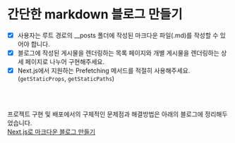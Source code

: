 # 간단한 markdown 블로그 만들기

- [x] 사용자는 루트 경로의 __posts 폴더에 작성된 마크다운 파일(.md)를 작성할 수 있어야 합니다.
- [x] 블로그에 작성된 게시물을 렌더링하는 목록 페이지와 개별 게시물을 렌더링하는 상세 페이지로 나누어 구현해주세요.
- [x] Next.js에서 지원하는 Prefetching 메서드를 적절히 사용해주세요. (`getStaticProps`, `getStaticPaths`)

<br>
<br>

프로젝트 구현 및 배포에서의 구체적인 문제점과 해결방법은 아래의 블로그에 정리해두었습니다. <br>
[Next.js로 마크다운 블로그 만들기](https://velog.io/@hmmxmm/Next.js%EB%A1%9C-%EB%B8%94%EB%A1%9C%EA%B7%B8-%EB%A7%8C%EB%93%A4%EA%B8%B0)
